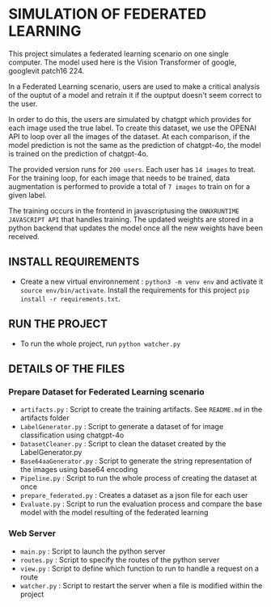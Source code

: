 # SIMULATION OF FEDERATED LEARNING

This project simulates a federated learning scenario on one single computer. The model used here is the Vision Transformer of google, googlevit patch16 224.

In a Federated Learning scenario, users are used to make a critical analysis of the ouptut of a model and retrain it if the ouptput doesn't seem correct to the user.

In order to do this, the users are simulated by chatgpt which provides for each image used the true label. To create this dataset, we use the OPENAI API to loop over all the images of the dataset. At each comparison, if the model prediction is not the same as the prediction of chatgpt-4o, the model is trained on the prediction of chatgpt-4o. 

The provided version runs for `200 users`. Each user has `14 images` to treat. For the training loop, for each image that needs to be trained, data augmentation is performed to provide a total of `7 images` to train on for a given label.

The training occurs in the frontend in javascriptusing the `ONNXRUNTIME JAVASCRIPT API` that handles training. The updated weights are stored in a python backend that updates the model once all the new weights have been received.

## INSTALL REQUIREMENTS   

- Create a new virtual environnement : `python3 -m venv env` and activate it `source env/bin/activate`. Install the requirements for this project `pip install -r requirements.txt`.

## RUN THE PROJECT

- To run the whole project, run `python watcher.py`

## DETAILS OF THE FILES 

### Prepare Dataset for Federated Learning scenario

- `artifacts.py` : Script to create the training artifacts. See `README.md` in the artifacts folder
- `LabelGenerator.py` : Script to generate a dataset of for image classification using chatgpt-4o
- `DatasetCleaner.py` : Script to clean the dataset created by the LabelGenerator.py
- `Base64aaGenerator.py` : Script to generate the string representation of the images using base64 encoding
- `Pipeline.py` : Script to run the whole process of creating the dataset at once
- `prepare_federated.py` : Creates a dataset as a json file for each user
- `Evaluate.py` : Script to run the evaluation process and compare the base model with the model resulting of the federated learning


### Web Server

- `main.py` : Script to launch the python server
- `routes.py` : Script to specify the routes of the python server
- `view.py` : Script to define which function to run to handle a request on a route
- `watcher.py` : Script to restart the server when a file is modified within the project


